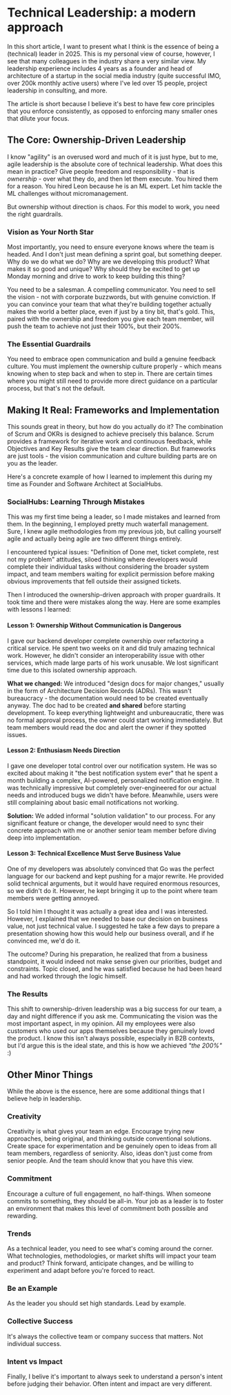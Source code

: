 # Technical Leadership: a modern approach

In this short article, I want to present what I think is the essence of being a (technical) leader in 2025. This is my personal view of course, however, I see that many colleagues in the industry share a very similar view. My leadership experience includes 4 years as a founder and head of architecture of a startup in the social media industry (quite successful IMO, over 200k monthly active users) where I've led over 15 people, project leadership in consulting, and more. 

The article is short because I believe it's best to have few core principles that you enforce consistently, as opposed to enforcing many smaller ones that dilute your focus.

## The Core: Ownership-Driven Leadership

I know "agility" is an overused word and much of it is just hype, but to me, agile leadership is the absolute core of technical leadership. What does this mean in practice? Give people freedom and responsibility - that is _ownership_ - over what they do, and then let them execute. You hired them for a reason. You hired Leon because he is an ML expert. Let him tackle the ML challenges without micromanagement.

But ownership without direction is chaos. For this model to work, you need the right guardrails.

### Vision as Your North Star

Most importantly, you need to ensure everyone knows where the team is headed. And I don't just mean defining a sprint goal, but something deeper. Why do we do what we do? Why are we developing this product? What makes it so good and unique? Why should they be excited to get up Monday morning and drive to work to keep building this thing?

You need to be a salesman. A compelling communicator. You need to sell the vision - not with corporate buzzwords, but with genuine conviction. If you can convince your team that what they're building together actually makes the world a better place, even if just by a tiny bit, that's gold. This, paired with the ownership and freedom you give each team member, will push the team to achieve not just their 100%, but their 200%.

### The Essential Guardrails

You need to embrace open communication and build a genuine feedback culture. You must implement the ownership culture properly - which means knowing when to step back and when to step in. There are certain times where you might still need to provide more direct guidance on a particular process, but that's not the default.

## Making It Real: Frameworks and Implementation

This sounds great in theory, but how do you actually do it? The combination of Scrum and OKRs is designed to achieve precisely this balance. Scrum provides a framework for iterative work and continuous feedback, while Objectives and Key Results give the team clear direction. But frameworks are just tools - the vision communication and culture building parts are on you as the leader.

Here's a concrete example of how I learned to implement this during my time as Founder and Software Architect at SocialHubs.

### SocialHubs: Learning Through Mistakes

This was my first time being a leader, so I made mistakes and learned from them. In the beginning, I employed pretty much waterfall management. Sure, I knew agile methodologies from my previous job, but calling yourself agile and actually being agile are two different things entirely.

I encountered typical issues: "Definition of Done met, ticket complete, rest not my problem" attitudes, siloed thinking where developers would complete their individual tasks without considering the broader system impact, and team members waiting for explicit permission before making obvious improvements that fell outside their assigned tickets.

Then I introduced the ownership-driven approach with proper guardrails. It took time and there were mistakes along the way. Here are some examples with lessons I learned:

#### Lesson 1: Ownership Without Communication is Dangerous

I gave our backend developer complete ownership over refactoring a critical service. He spent two weeks on it and did truly amazing technical work. However, he didn't consider an interoperability issue with other services, which made large parts of his work unusable. We lost significant time due to this isolated ownership approach.

**What we changed:** We introduced "design docs for major changes," usually in the form of Architecture Decision Records (ADRs). This wasn't bureaucracy - the documentation would need to be created eventually anyway. The doc had to be created **and shared** before starting development. To keep everything lightweight and unbureaucratic, there was no formal approval process, the owner could start working immediately. But team members would read the doc and alert the owner if they spotted issues.

#### Lesson 2: Enthusiasm Needs Direction

I gave one developer total control over our notification system. He was so excited about making it "the best notification system ever" that he spent a month building a complex, AI-powered, personalized notification engine. It was technically impressive but completely over-engineered for our actual needs and introduced bugs we didn't have before. Meanwhile, users were still complaining about basic email notifications not working.

**Solution:** We added informal "solution validation" to our process. For any significant feature or change, the developer would need to sync their concrete approach with me or another senior team member before diving deep into implementation.

#### Lesson 3: Technical Excellence Must Serve Business Value

One of my developers was absolutely convinced that Go was the perfect language for our backend and kept pushing for a major rewrite. He provided solid technical arguments, but it would have required enormous resources, so we didn't do it. However, he kept bringing it up to the point where team members were getting annoyed.

So I told him I thought it was actually a great idea and I was interested. However, I explained that we needed to base our decision on business value, not just technical value. I suggested he take a few days to prepare a presentation showing how this would help our business overall, and if he convinced me, we'd do it.

The outcome? During his preparation, he realized that from a business standpoint, it would indeed not make sense given our priorities, budget and constraints. Topic closed, and he was satisfied because he had been heard and had worked through the logic himself.

### The Results

This shift to ownership-driven leadership was a big success for our team, a day and night difference if you ask me. Communicating the vision was the most important aspect, in my opinion. All my employees were also customers who used our apps themselves because they genuinely loved the product. I know this isn't always possible, especially in B2B contexts, but I'd argue this is the ideal state, and this is how we achieved _"the 200%"_ :)

## Other Minor Things

While the above is the essence, here are some additional things that I believe help in leadership.

### Creativity

Creativity is what gives your team an edge. Encourage trying new approaches, being original, and thinking outside conventional solutions. Create space for experimentation and be genuinely open to ideas from all team members, regardless of seniority. Also, ideas don't just come from senior people. And the team should know that you have this view.

### Commitment

Encourage a culture of full engagement, no half-things. When someone commits to something, they should be all-in. Your job as a leader is to foster an environment that makes this level of commitment both possible and rewarding.

### Trends

As a technical leader, you need to see what's coming around the corner. What technologies, methodologies, or market shifts will impact your team and product? Think forward, anticipate changes, and be willing to experiment and adapt before you're forced to react.

### Be an Example

As the leader you should set high standards. Lead by example.

### Collective Success

It's always the collective team or company success that matters. Not individual success.

### Intent vs Impact

Finally, I belive it's important to always seek to understand a person's intent before judging their behavior. Often intent and impact are very different.